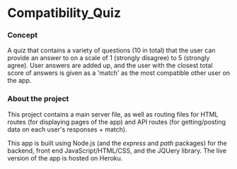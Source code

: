 # Compatibility_Quiz

### Concept
A quiz that contains a variety of questions (10 in total) that the user can provide an answer to on a scale of 1 (strongly disagree) to 5 (strongly agree). User answers are added up, and the user with the closest total score of answers is given as a 'match' as the most compatible other user on the app. 

### About the project
This project contains a main server file, as well as routing files for HTML routes (for displaying pages of the app) and API routes (for getting/posting data on each user's responses + match). 

This app is built using Node.js (and the _express_ and _path_ packages) for the backend, front end JavaScript/HTML/CSS, and the JQUery library. The live version of the app is hosted on Heroku.


